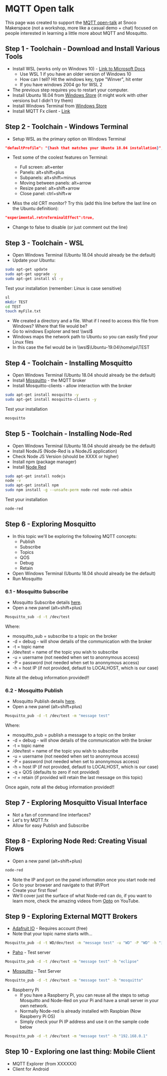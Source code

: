 # MQTT Open talk 

This page was created to support the [MQTT open-talk](https://www.meetup.com/SnoCo-Makers/events/271344616/) at Snoco Makerspace (not a workshop, more like a casual demo + chat) focused on people interested in learning a little more about MQTT and Mosquitto.

## Step 1 - Toolchain - Download and Install Various Tools

- Install WSL (works only on Windows 10) - [Link to Microsoft Docs](https://docs.microsoft.com/en-us/windows/wsl/install-win10)
  - Use WSL 1 if you have an older version of Windows 10
  - How can I tell? Hit the windows key, type "Winver", hit enter
  - If you have windows 2004 go for WSL 2
- The previous step requires you to restart your computer.
- Install Ubuntu 18.04 from [Windows Store](https://www.microsoft.com/en-us/p/ubuntu-1804-lts/9n9tngvndl3q?activetab=pivot:overviewtab) (it might work with other versions but I didn't try them)
- Install Windows Terminal from [Windows Store](https://www.microsoft.com/en-us/p/windows-terminal/9n0dx20hk701?activetab=pivot:overviewtab)
- Install MQTT Fx client - [Link](https://mqttfx.jensd.de/)

## Step 2 - Toolchain - Windows Terminal

- Setup WSL as the primary option on Windows Terminal

```json
"defaultProfile": "{hash that matches your Ubuntu 18.04 installation}",
```

- Test some of the coolest features on Terminal:
   - Full screen: alt+enter
   - Panels: alt+shift+plus
   - Subpanels: alt+shift+minus
   - Moving between panels: alt+arrow
   - Resize panel: alt+shift+arrow
   - Close panel: ctrl+shift+w

- Miss the old CRT monitor? Try this (add this line before the last line on the Ubuntu definition):

```json
"experimental.retroTerminalEffect":true,
```
- Change to false to disable (or just comment out the line)

## Step 3 - Toolchain - WSL

- Open Windows Terminal (Ubuntu 18.04 should already be the default)
- Update your Ubuntu:

```bash
sudo apt-get update
sudo apt-get upgrade -y
sudo apt-get install sl -y
```
Test your installation (remember: Linux is case sensitive)

```bash
sl
mkdir TEST
cd TEST
touch myFile.txt

```
- We created a directory and a file. What if I need to access this file from Windows? Where that file would be?
- Go to windows Explorer and test \\\wsl$ 
- Windows maps the network path to Ubuntu so you can easily find your Linux files
- In this case the fiel would be in \\\wsl$\Ubuntu-19.04\home\pi\TEST

## Step 4 - Toolchain - Installing Mosquitto

- Open Windows Terminal (Ubuntu 18.04 should already be the default)
- Install [Mosquitto](https://mosquitto.org/) - the MQTT broker
- Install Mosquitto-clients - allow interaction with the broker

```bash
sudo apt-get install mosquitto -y
sudo apt-get install mosquitto-clients -y
```

Test your installation

```bash
mosquitto
```

## Step 5 - Toolchain - Installing Node-Red

- Open Windows Terminal (Ubuntu 18.04 should already be the default)
- Install NodeJS (Node-Red is a NodeJS application)
- Check Node JS Version (should be XXXX or higher)
- Install npm (package manager)
- Install [Node Red](https://nodered.org/)

```bash
sudo apt-get install nodejs
node -v
sudo apt-get install npm
sudo npm install -g --unsafe-perm node-red node-red-admin
```
Test your installation

```bash
node-red
```

## Step 6 - Exploring Mosquitto

- In this topic we'll be exploring the following MQTT concepts:
  -	Publish
  -	Subscribe
  -	Topics
  -	QOS
  -	Debug 
  - Retain
- Open Windows Terminal (Ubuntu 18.04 should already be the default)
- Run Mosquitto

### 6.1 - Mosquitto Subscribe

- Mosquitto Subscribe details [here](https://mosquitto.org/man/mosquitto_sub-1.html).
- Open a new panel (alt+shift+plus)
  
```bash
Mosquitto_sub -d -t /dev/test
```

Where: 
 - mosquitto_sub = subscribe to a topic on the broker
 - -d = debug - will show details of the communication with the broker
 - -t  = topic name
 - /dev/test = name of the topic you wish to subscribe
 - -u = username (not needed when set to anonnymous access)
 - -P = password (not needed when set to anonnymous access)
 - -h = host IP (if not provided, defautl to LOCALHOST, which is our case)

Note all the debug information provided!!
  
### 6.2 - Mosquitto Publish

- Mosquitto Publish details [here](https://mosquitto.org/man/mosquitto_pub-1.html).
- Open a new panel (alt+shift+plus)
  
```bash
Mosquitto_pub -d -t /dev/test -m "message test"
```

Where: 
 - mosquitto_pub = publish a message to a topic on the broker
 - -d = debug - will show details of the communication with the broker
 - -t  = topic name
 - /dev/test = name of the topic you wish to subscribe
 - -u = username (not needed when set to anonnymous access)
 - -P = password (not needed when set to anonnymous access)
 - -h = host IP (if not provided, defautl to LOCALHOST, which is our case)
 - -q = QOS (defaults to zero if not provided)
 - -r = retain (if provided will retain the last message on this topic)

Once again, note all the debug information provided!!

## Step 7 - Exploring Mosquitto Visual Interface

- Not a fan of command line interfaces?
- Let's try MQTT.fx
- Allow for easy Publish and Subscribe

## Step 8 - Exploring Node Red: Creating Visual Flows

- Open a new panel (alt+shift+plus)
  
```bash
node-red
```
- Note the IP and port on the panel information once you start node red
- Go to your browser and navigate to that IP/Port
- Create your first flow!
- We'll cover just the surface of what Node-red can do, if you want to learn more, check the amazing videos from [Opto](https://www.youtube.com/user/OptoVideo/videos) on YouTube.

## Step 9 - Exploring External MQTT Brokers

- [Adafruit IO](https://io.adafruit.com) - Requires account (free)
- Note that your topic name starts with...

```bash
Mosquitto_pub -d -t WD/dev/test -m "message test" -u "WD" -P "WD" -h "io.adafruit.com"
```

- [Paho](https://mqtt.eclipse.org) - Test server

```bash
Mosquitto_pub -d -t /dev/test -m "message test" -h "eclipse"
```

- [Mosquitto](https://test.mosquitto.org) - Test Server

```bash
Mosquitto_pub -d -t /dev/test -m "message test" -h "mosquitto"
```

- Raspberry Pi
  - If you have a Raspberry Pi, you can reuse all the steps to setup Mosquitto and Node-Red on your Pi and have a small server in your own network.
  - Normally Node-red is already installed with Raspbian (Now Raspberry Pi OS)
  - Simply check your Pi IP address and use it on the sample code below

```bash
Mosquitto_pub -d -t /dev/test -m "message test" -h "192.168.0.1"
```

## Step 10 - Exploring one last thing: Mobile Client

- MQTT Explorer (from XXXXXX)
- Client for Android